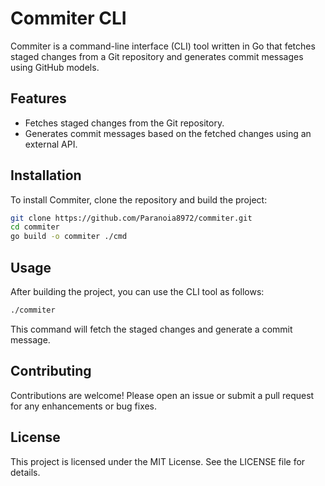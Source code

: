 # Commiter CLI

Commiter is a command-line interface (CLI) tool written in Go that fetches staged changes from a Git repository and generates commit messages using GitHub models.

## Features

- Fetches staged changes from the Git repository.
- Generates commit messages based on the fetched changes using an external API.

## Installation

To install Commiter, clone the repository and build the project:

```bash
git clone https://github.com/Paranoia8972/commiter.git
cd commiter
go build -o commiter ./cmd
```

## Usage

After building the project, you can use the CLI tool as follows:

```bash
./commiter
```

This command will fetch the staged changes and generate a commit message.

## Contributing

Contributions are welcome! Please open an issue or submit a pull request for any enhancements or bug fixes.

## License

This project is licensed under the MIT License. See the LICENSE file for details.
